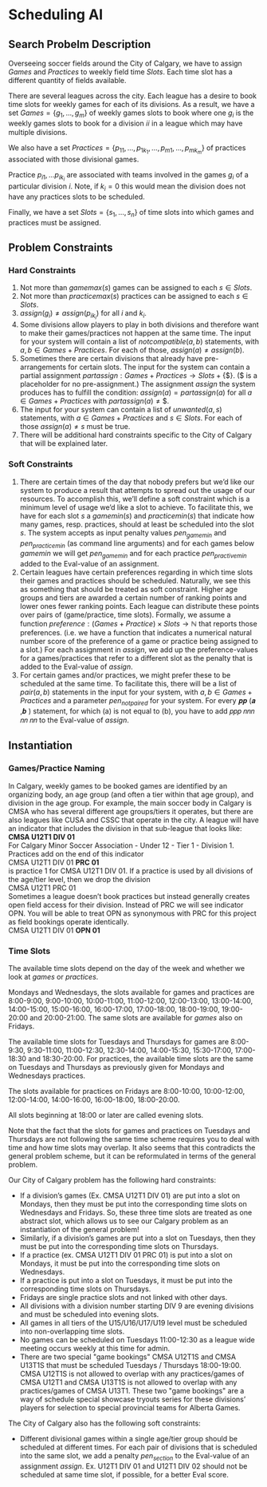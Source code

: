 # Scheduling AI

## Search Probelm Description
Overseeing soccer fields around the City of Calgary, we have to assign *Games* and *Practices* to weekly field time *Slots*.
Each time slot has a different quantity of fields available.

There are several leagues across the city. Each league has a desire to book time slots for weekly games for each of its divisions. As a result, we have a set $`Games = \{ g_1, ..., g_m\}`$ of weekly games slots to book where one $`g_i`$ is the weekly games slots to book for a division 𝑖𝑖 in a league which may have multiple divisions.

We also have a set $`Practices = \{p_{11}, ..., p_{1k_1}, ..., p_{m1}, ..., p_{mk_m}\}`$ of practices associated with those divisional games.

Practice $`p_{i1}, ... p_{ik_i}`$ are associated with teams involved in the games $`g_i`$ of a particular division $`i`$. Note, if $`k_i = 0`$ this would mean the division does not have any practices slots to be scheduled.

Finally, we have a set $`Slots = \{s_1, ..., s_n\}`$ of time slots into which games and practices must be assigned.

## Problem Constraints
### Hard Constraints
1. Not more than $`gamemax(s)`$ games can be assigned to each $`s ∈ Slots`$.
2. Not more than $`practicemax(s)`$ practices can be assigned to each $`s ∈ Slots`$.
3. $`assign(g_i) ≠ assign(p_{ik_i})`$ for all $`i`$ and $`k_i`$.
4. Some divisions allow players to play in both divisions and therefore want to make their games/practices not happen at the same time. The input for your system will contain a list of $`notcompatible(a,b)`$ statements, with $`a, b ∈ Games + Practices`$. For each of those, $`assign(a) ≠ assign(b)`$.
5. Sometimes there are certain divisions that already have pre-arrangements for certain slots. The input for the system can contain a partial assignment $`partassign: Games + Practices → Slots + \{\$\}.`$ (\$ is a placeholder for no pre-assignment.) The assignment $`assign`$ the system produces has to fulfill the condition:
$`assign(a) = partassign(a)`$ for all $`a \in Games + Practices`$ with  $partassign(a) ≠ \$$.
6. The input for your system can contain a list of $`unwanted(a,s)`$ statements, with $`a ∈ Games + Practices`$ and $`s ∈ Slots`$. For each of those $`assign(a) ≠ s`$ must be true.
7. There will be additional hard constraints specific to the City of Calgary that will be explained later.
### Soft Constraints
1. There are certain times of the day that nobody prefers but we’d like our system to produce a result that attempts to spread out the usage of our resources. To accomplish this, we’ll define a soft constraint which is a minimum level of usage we’d like a slot to achieve. To facilitate this, we have for each slot $`s`$ a $`gamemin(s)`$ and $`practicemin(s)`$ that indicate how many games, resp. practices, should at least be scheduled into the slot $`s`$. The system accepts as input penalty values $`pen_{gamemin}`$ and $`pen_{practicemin}`$ (as command line arguments) and for each games below $`gamemin`$ we will get $`pen_{gamemin}`$ and for each practice $`pen_{practivemin}`$ added to the Eval-value of an assignment.
2. Certain leagues have certain preferences regarding in which time slots their games and practices should be scheduled. Naturally, we see this as something that should be treated as soft constraint. Higher age groups and tiers are awarded a certain number of ranking points and lower ones fewer ranking points. Each league can distribute these points over pairs of (game/practice, time slots). Formally, we assume a function $`preference: (Games + Practice) × Slots → ℕ`$ that reports those preferences. (i.e. we have a function that indicates a numerical natural number score of the preference of a game or practice being assigned to a slot.) For each assignment in $`assign`$, we add up the preference-values for a games/practices that refer to a different slot as the penalty that is added to the Eval-value of $`assign`$.
3. For certain games and/or practices, we might prefer these to be scheduled at the same time. To facilitate this, there will be a list of $`pair(a,b)`$ statements in the input for your system, with $`a, b ∈ Games + Practices`$ and a parameter $`pen_{notpaired}`$ for your system. For every 𝒑𝒑 (𝒂 ,𝒃 ) statement, for which (a) is not equal to (b), you have to add 𝑝𝑝𝑝 𝑛𝑛𝑛 𝑛𝑛 𝑛𝑛 to the Eval-value of $`assign`$.

## Instantiation
### Games/Practice Naming
In Calgary, weekly games to be booked games are identified by an organizing body, an age group (and often a tier within that age group), and division in the age group. For example, the main soccer body in Calgary is CMSA who has several different age groups/tiers it operates, but there are also leagues like CUSA and CSSC that operate in the city. A league will have an indicator that includes the division in that sub-league that looks like:
<br />
**CMSA U12T1 DIV 01**
<br />
For Calgary Minor Soccer Association - Under 12 - Tier 1 - Division 1.
Practices add on the end of this indicator
<br />
CMSA U12T1 DIV 01 **PRC 01**
<br />
is practice 1 for CMSA U12T1 DIV 01. If a practice is used by all divisions of the age/tier level, then we drop the division
<br />
CMSA U12T1 PRC 01
<br />
Sometimes a league doesn’t book practices but instead generally creates open field access for their division. Instead of PRC we will see indicator OPN. You will be able to treat OPN as synonymous with PRC for this project as field bookings operate identically.
<br />
CMSA U12T1 DIV 01 **OPN 01**

### Time Slots
The available time slots depend on the day of the week and whether we look at *games* or *practices*.

Mondays and Wednesdays, the slots available for games and practices are 8:00-9:00, 9:00-10:00, 10:00-11:00, 11:00-12:00, 12:00-13:00, 13:00-14:00, 14:00-15:00, 15:00-16:00, 16:00-17:00, 17:00-18:00, 18:00-19:00, 19:00-20:00 and 20:00-21:00. The same slots are available for *games* also on Fridays.

The available time slots for Tuesdays and Thursdays for games are 8:00-9:30, 9:30-11:00, 11:00-12:30, 12:30-14:00, 14:00-15:30, 15:30-17:00, 17:00-18:30 and 18:30-20:00. For practices, the available time slots are the same on Tuesdays and Thursdays as previously given for Mondays and Wednesdays practices.

The slots available for practices on Fridays are 8:00-10:00, 10:00-12:00, 12:00-14:00, 14:00-16:00, 16:00-18:00, 18:00-20:00.

All slots beginning at 18:00 or later are called evening slots.

Note that the fact that the slots for games and practices on Tuesdays and Thursdays are not following the same time scheme requires you to deal with time and how time
slots may overlap. It also seems that this contradicts the general problem scheme, but it can be reformulated in terms of the general problem.

Our City of Calgary problem has the following hard constraints:
- If a division’s games (Ex. CMSA U12T1 DIV 01) are put into a slot on Mondays, then they must be put into the corresponding time slots on Wednesdays and Fridays. So, these three time slots are treated as one abstract slot, which allows us to see our Calgary problem as an instantiation of the general problem!
- Similarly, if a division’s games are put into a slot on Tuesdays, then they must be put into the corresponding time slots on Thursdays.
- If a practice (ex. CMSA U12T1 DIV 01 PRC 01) is put into a slot on Mondays, it must be put into the corresponding time slots on Wednesdays.
- If a practice is put into a slot on Tuesdays, it must be put into the corresponding time slots on Thursdays.
- Fridays are single practice slots and not linked with other days.
- All divisions with a division number starting DIV 9 are evening divisions and must be scheduled into evening slots.
- All games in all tiers of the U15/U16/U17/U19 level must be scheduled into non-overlapping time slots.
- No games can be scheduled on Tuesdays 11:00-12:30 as a league wide meeting occurs weekly at this time for admin.
- There are two special "game bookings" CMSA U12T1S and CMSA U13T1S that must be scheduled Tuesdays / Thursdays 18:00-19:00. CMSA U12T1S is not allowed to overlap with any practices/games of CMSA U12T1 and CMSA U13T1S is not allowed to overlap with any practices/games of CMSA U13T1. These two "game bookings" are a way of schedule special showcase tryouts series for these divisions’ players for selection to special provincial teams for Alberta Games.

The City of Calgary also has the following soft constraints:
- Different divisional games within a single age/tier group should be scheduled at different times. For each pair of divisions that is scheduled into the same slot, we add a penalty $`pen_{section}`$ to the Eval-value of an assignment *assign*. Ex. U12T1 DIV 01 and U12T1 DIV 02 should not be scheduled at same time slot, if possible, for a better Eval score.
